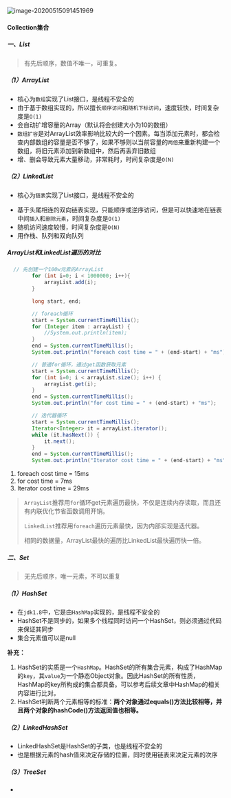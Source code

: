 ![image-20200515091451969](C:\Users\admin\AppData\Roaming\Typora\typora-user-images\image-20200515091451969.png)

#### Collection集合

##### 一、List

>有先后顺序，数值不唯一，可重复。

##### （1）ArrayList

* 核心为`数组`实现了List接口，是线程不安全的
* 由于基于数组实现的，所以擅长`顺序访问`和`随机下标访问`，速度较快，时间复杂度是`O(1)`
* 会自动扩增容量的Array（默认将会创建大小为10的数组）
* `数组扩容`是对ArrayList效率影响比较大的一个因素。每当添加元素时，都会检查内部数组的容量是否不够了，如果不够则以当前容量的`两倍`来重新构建一个数组，将旧元素添加到新数组中，然后再丢弃旧数组
* 增、删会导致元素大量移动，非常耗时，时间复杂度是`O(N)`

##### （2）LinkedList

* 核心为`链表`实现了List接口，是线程不安全的

- 基于头尾相连的双向链表实现，只能顺序或逆序访问，但是可以快速地在链表中间`插入`和`删除元素`，时间复杂度是`O(1)`                                                     
- 随机访问速度较慢，时间复杂度是`O(N)`
- 用作栈、队列和双向队列

##### ArrayList和LinkedList遍历的对比

````java
  // 先创建一个100w元素的ArrayList
        for (int i=0; i < 1000000; i++){
            arrayList.add(i);
        }

        long start, end;

        // foreach循环
        start = System.currentTimeMillis();
        for (Integer item : arrayList) {
            //System.out.println(item);
        }
        end = System.currentTimeMillis();
        System.out.println("foreach cost time = " + (end-start) + "ms");

        // 普通for循环，通过get函数获取元素
        start = System.currentTimeMillis();
        for (int i=0; i < arrayList.size(); i++) {
            arrayList.get(i);
        }
        end = System.currentTimeMillis();
        System.out.println("for cost time = " + (end-start) + "ms");

        // 迭代器循环
        start = System.currentTimeMillis();
        Iterator<Integer> it = arrayList.iterator();
        while (it.hasNext()) {
            it.next();
        }
        end = System.currentTimeMillis();
        System.out.println("Iterator cost time = " + (end-start) + "ms");
````

1. foreach cost time = 15ms
2. for cost time = 7ms
3. Iterator cost time = 29ms

> `ArrayList`推荐用`for`循环get元素遍历最快，不仅是连续内存读取，而且还有内联优化节省函数调用开销。
>
> `LinkedList`推荐用`foreach`遍历元素最快，因为内部实现是迭代器。
>
> 相同的数据量，ArrayList最快的遍历比LinkedList最快遍历快一倍。

##### 二、Set

> 无先后顺序，唯一元素，不可以重复

##### （1）HashSet

* 在`jdk1.8`中，它是由`HashMap`实现的，是线程不安全的
* HashSet不是同步的，如果多个线程同时访问一个HashSet，则必须通过代码来保证其同步
* 集合元素值可以是null

**补充：**

1. HashSet的实质是一个`HashMap`。HashSet的所有集合元素，构成了HashMap的`key`，其`value`为一个静态Object对象。因此HashSet的所有性质，HashMap的key所构成的集合都具备。可以参考后续文章中HashMap的相关内容进行比对。
2. HashSet判断两个元素相等的标准：**两个对象通过equals()方法比较相等，并且两个对象的hashCode()方法返回值也相等。**

##### （2）LinkedHashSet

* LinkedHashSet是HashSet的子类，也是线程不安全的
* 也是根据元素的hash值来决定存储的位置，同时使用链表来决定元素的次序

##### （3）TreeSet

* 

